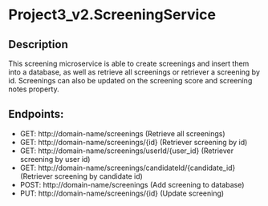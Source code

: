 # Project3_v2.ScreeningService
Description
-----------
This screening microservice is able to create screenings and insert them into a database, as well as retrieve all screenings or retriever a screening by id. Screenings can also be updated on the screening score and screening notes property.

Endpoints:
---------

- GET: http://domain-name/screenings (Retrieve all screenings)
- GET: http://domain-name/screenings/{id} (Retriever screening by id)
- GET: http://domain-name/screenings/userId/{user_id} (Retriever screening by user id)
- GET: http://domain-name/screenings/candidateId/{candidate_id} (Retriever screening by candidate id)
- POST: http://domain-name/screenings (Add screening to database)
- PUT: http://domain-name/screenings/{id} (Update screening)


